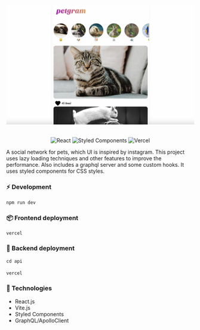<img src="./docs/images/petgram.jpeg">

<div align="center">

<br>

![React](https://img.shields.io/badge/react-%2320232a.svg?style=for-the-badge&logo=react&logoColor=%2361DAFB) ![Styled Components](https://img.shields.io/badge/styled--components-DB7093?style=for-the-badge&logo=styled-components&logoColor=white) ![Vercel](https://img.shields.io/badge/vercel-%23000000.svg?style=for-the-badge&logo=vercel&logoColor=white) 

</div>



A social network for pets, which UI is inspired by instagram. This project uses lazy loading techniques and other features to improve the performance. Also includes a graphql server and some custom hooks. It uses styled components for CSS styles.



### ⚡️ Development
```
npm run dev
```

### 📦 Frontend deployment
```
vercel
```

### 🚀 Backend deployment
```
cd api

vercel
```


### 🧩 Technologies
- React.js
- Vite.js
- Styled Components
- GraphQL/ApolloClient
